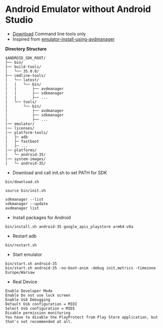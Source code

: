 # Android Emulator without Android Studio

- [Download](https://developer.android.com/studio#command-line-tools-only) Command line tools only
- Inspired from [emulator-install-using-avdmanager](https://gist.github.com/mrk-han/66ac1a724456cadf1c93f4218c6060ae)

**Directory Structure**
```
$ANDROID_SDK_ROOT/
├── bin/
├── build-tools/
|   └── 35.0.0/
├── cmdline-tools/
|   └── latest/
|   |   └── bin/
|   |       ├── avdmanager
|   |       ├── sdkmanager
|   |       ├── ...
|   └── tools/
|       └── bin/
|           ├── avdmanager
|           ├── sdkmanager
|           ├── ...
|── emulator/
|── licenses/
|── platform-tools/
|   ├─ adb
|   ├─ fastboot
|   ├─ ...
|── platforms/
|   └─ android-35/
|── system-images/
|   └─ android-35/
```


- Download and call init.sh to set PATH for SDK
```
bin/download.sh

source bin/init.sh

sdkmanager --list
sdkmanager --update
avdmanager list
```

- Install packages for Android
```
bin/install.sh android-35 google_apis_playstore arm64-v8a
```

- Restart adb
```
bin/restart.sh
```

- Start emulator
```
bin/start.sh android-35
bin/start.sh android-35 -no-boot-anim -debug init,metrics -timezone Europe/Warsaw
```

- Real Device
```
Enable Developer Mode
Enable Do not use lock screen
Enable Usb Debugging
Default Usb configuration = MIDI
Select Usb configuration = MIDI
Disable permission monitoring
You have to disable the PlayProtect from Play Store application, but that's not recommended at all.
```
